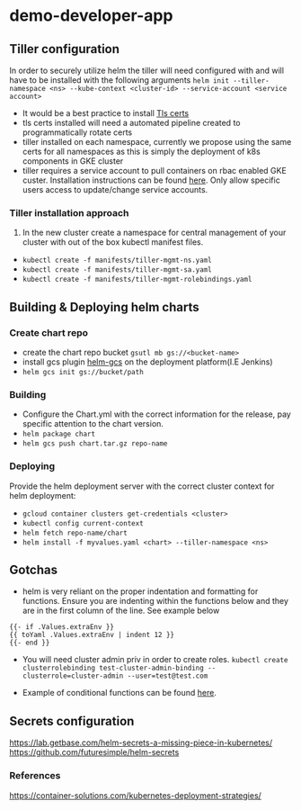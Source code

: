 # demo-developer-app

## Tiller configuration
In order to securely utilize helm the tiller will need configured with and will have to be installed with the following arguments `helm init --tiller-namespace <ns> --kube-context <cluster-id> --service-account <service account>`
- It would be a best practice to install [Tls certs](https://medium.com/google-cloud/install-secure-helm-in-gke-254d520061f7)
- tls certs installed will need a automated pipeline created to programmatically rotate certs
- tiller installed on each namespace, currently we propose using the same certs for all namespaces as this is simply the deployment of k8s components in GKE cluster
- tiller requires a service account to pull containers on rbac enabled GKE custer. Installation instructions can be found [here](https://medium.com/@elijudah/configuring-minimal-rbac-permissions-for-helm-and-tiller-e7d792511d10). Only allow specific users access to update/change service accounts.

### Tiller installation approach
1. In the new cluster create a namespace for central management of your cluster with out of the box kubectl manifest files.
- `kubectl create -f manifests/tiller-mgmt-ns.yaml`
- `kubectl create -f manifests/tiller-mgmt-sa.yaml`
- `kubectl create -f manifests/tiller-mgmt-rolebindings.yaml`

## Building & Deploying helm charts
### Create chart repo
- create the chart repo bucket `gsutl mb gs://<bucket-name>`
- install gcs plugin [helm-gcs](https://github.com/nouney/helm-gcs) on the deployment platform(I.E Jenkins)
- `helm gcs init gs://bucket/path`


### Building
- Configure the Chart.yml with the correct information for the release, pay specific attention to the chart version.
- `helm package chart`
- `helm gcs push chart.tar.gz repo-name`

### Deploying
Provide the helm deployment server with the correct cluster context for helm deployment:
- `gcloud container clusters get-credentials <cluster>`
- `kubectl config current-context`
- `helm fetch repo-name/chart`
- `helm install -f myvalues.yaml <chart> --tiller-namespace <ns>`


## Gotchas
- helm is very reliant on the proper indentation and formatting for functions. Ensure you are indenting within the functions below and they are in the first column of the line. See example below
```
{{- if .Values.extraEnv }}
{{ toYaml .Values.extraEnv | indent 12 }}
{{- end }}
```
- You will need cluster admin priv in order to create roles. `kubectl create clusterrolebinding test-cluster-admin-binding --clusterrole=cluster-admin --user=test@test.com`

- Example of conditional functions can be found [here](https://hackernoon.com/the-art-of-the-helm-chart-patterns-from-the-official-kubernetes-charts-8a7cafa86d12).


## Secrets configuration
https://lab.getbase.com/helm-secrets-a-missing-piece-in-kubernetes/
https://github.com/futuresimple/helm-secrets

### References
https://container-solutions.com/kubernetes-deployment-strategies/
